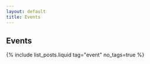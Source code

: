 ```yaml
---
layout: default
title: Events
---
```

## Events

{% include list_posts.liquid tag="event" no_tags=true %}
